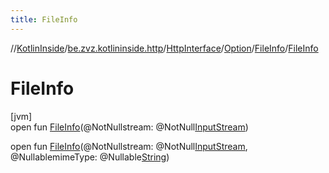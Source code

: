 ```yaml
---
title: FileInfo
---
```

//[KotlinInside](../../../../../index.html)/[be.zvz.kotlininside.http](../../../index.html)/[HttpInterface](../../index.html)/[Option](../index.html)/[FileInfo](index.html)/[FileInfo](-file-info.html)



# FileInfo



[jvm]\
open fun [FileInfo](-file-info.html)(@NotNullstream: @NotNull[InputStream](https://docs.oracle.com/javase/7/docs/api/java/io/InputStream.html))

open fun [FileInfo](-file-info.html)(@NotNullstream: @NotNull[InputStream](https://docs.oracle.com/javase/7/docs/api/java/io/InputStream.html), @NullablemimeType: @Nullable[String](https://docs.oracle.com/javase/7/docs/api/java/lang/String.html))




